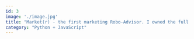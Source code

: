 ```yaml
---
id: 3
image: './image.jpg'
title: "Market(r) - the first marketing Robo-Advisor. I owned the full stack, wrote every line of code, and brought it to market with a strong launch."
category: "Python + JavaScript"
---
```

